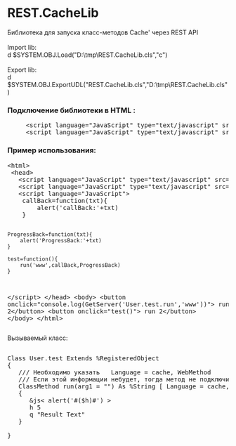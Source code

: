 # REST.CacheLib
Библиотека для запуска класс-методов Cache' через REST API 
<br>
<br>Import lib:
<br>  d $SYSTEM.OBJ.Load("D:\tmp\REST.CacheLib.cls","c")	
<br>Export lib:
<br>  d $SYSTEM.OBJ.ExportUDL("REST.CacheLib.cls","D:\tmp\REST.CacheLib.cls")	

<h3>Подключение библиотеки в HTML :</h3>

<pre>
     &lt;script language="JavaScript" type="text/javascript" src="http://localhost:57772/&lt;-WebApp->/&lt;-namespace->">&lt;/script>
     &lt;script language="JavaScript" type="text/javascript" src="http://localhost:57772/&lt;-WebApp->/&lt;-namespace->/User.test">&lt;/ script>
</pre>

<h3>Пример использования:</h3>
<pre>
&lt;html>
 &lt;head>
   &lt;script language="JavaScript" type="text/javascript" src="http://localhost:57772/android">&lt;/script>
   &lt;script language="JavaScript" type="text/javascript" src="http://localhost:57772/android/User.test">&lt;/script>
   &lt;script language="JavaScript">
    callBack=function(txt){
	    alert('callBack:'+txt)
    }
 
    ProgressBack=function(txt){
	    alert('ProgressBack:'+txt)
    }
    
    test=function(){
	    run('www',callBack,ProgressBack)
    }  
  &lt;/script>
&lt;/head>
&lt;body>
    &lt;button onclick="console.log(GetServer('User.test.run','www'))"> run 2&lt;/button>
    &lt;button onclick="test()"> run 2&lt;/button>
&lt;/body>
&lt;/html>
</pre>
Вызываемый класс:
<pre>

Class User.test Extends %RegisteredObject
{
   /// Необходимо указать   Language = cache, WebMethod  
   /// Если этой информации небудет, тогда метод не подключится!!!
   ClassMethod run(arg1 = "") As %String [ Language = cache, WebMethod ]
   {
      &js< alert('#($h)#') >
      h 5
      q "Result Text"
   }

}
</pre>


